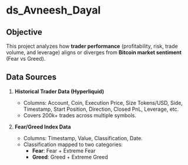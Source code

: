 # ds_Avneesh_Dayal
## Objective
This project analyzes how **trader performance** (profitability, risk, trade volume, and leverage) aligns or diverges from **Bitcoin market sentiment** (Fear vs Greed).  

## Data Sources
1. **Historical Trader Data (Hyperliquid)**  
   - Columns: Account, Coin, Execution Price, Size Tokens/USD, Side, Timestamp, Start Position, Direction, Closed PnL, Leverage, etc.
   - Covers 200k+ trades across multiple symbols.

2. **Fear/Greed Index Data**  
   - Columns: Timestamp, Value, Classification, Date.
   - Classification mapped to two categories:
     - **Fear**: Fear + Extreme Fear
     - **Greed**: Greed + Extreme Greed

